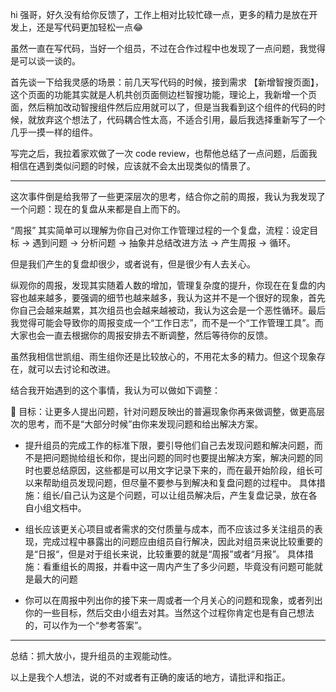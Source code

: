 hi 强哥，好久没有给你反馈了，工作上相对比较忙碌一点，更多的精力是放在开发上，还是写代码更加轻松一点😂

虽然一直在写代码，当好一个组员，不过在合作过程中也发现了一点问题，我觉得是可以谈一谈的。

首先谈一下给我灵感的场景：前几天写代码的时候，接到需求 【新增智搜页面】，这个页面的功能其实就是人机共创页面侧边栏智搜功能，理论上，我新增一个页面，然后稍加改动智搜组件然后应用就可以了，但是当我看到这个组件的代码的时候，就放弃这个想法了，代码耦合性太高，不适合引用，最后我选择重新写了一个几乎一摸一样的组件。

写完之后，我拉着家欢做了一次 code review，也帮他总结了一点问题，后面我相信在遇到类似问题的时候，应该就不会太出现类似的情景了。

---

这次事件倒是给我带了一些更深层次的思考，结合你之前的周报，我认为我发现了一个问题：现在的复盘从来都是自上而下的。

“周报” 其实简单可以理解为你自己对你工作管理过程的一个复盘，流程：设定目标 -> 遇到问题 -> 分析问题 -> 抽象并总结改进方法 -> 产生周报 -> 循环。

但是我们产生的复盘却很少，或者说有，但是很少有人去关心。

纵观你的周报，发现其实随着人数的增加，管理复杂度的提升，你现在在复盘的内容也越来越多，要强调的细节也越来越多，我认为这并不是一个很好的现象，首先你自己会越来越累，其次组员也会越来越被动，我认为这会是一个恶性循环。最后我觉得可能会导致你的周报变成一个“工作日志”，而不是一个“工作管理工具”。而大家也会一直去根据你的周报安排去不断调整，然后等待你的反馈。

虽然我相信世凯组、雨生组你还是比较放心的，不用花太多的精力。但这个现象存在，就可以去讨论和改进。

结合我开始遇到的这个事情，我认为可以做如下调整：

🎯 目标：让更多人提出问题，针对问题反映出的普遍现象你再来做调整，做更高层次的思考，而不是“大部分时候”由你来发现问题和给出解决方案。

- 提升组员的完成工作的标准下限，要引导他们自己去发现问题和解决问题，而不是把问题抛给组长和你，提出问题的同时也要提出解决方案，解决问题的同时也要总结原因，这些都是可以用文字记录下来的，而在最开始阶段，组长可以来帮助组员发现问题，但尽量不要参与到解决和复盘问题的过程中。
具体措施：组长/自己认为这是个问题，可以让组员解决后，产生复盘记录，放在各自小组文档中。

- 组长应该更关心项目或者需求的交付质量与成本，而不应该过多关注组员的表现，完成过程中暴露出的问题应由组员自行解决，因此对组员来说比较重要的是“日报“，但是对于组长来说，比较重要的就是“周报”或者“月报”。
具体措施：看重组长的周报，并看中这一周内产生了多少问题，毕竟没有问题可能就是最大的问题

- 你可以在周报中列出你的接下来一周或者一个月关心的问题和现象，或者列出你的一些目标，然后交由小组去对其。当然这个过程你肯定也是有自己想法的，可以作为一个“参考答案”。

---
总结：抓大放小，提升组员的主观能动性。

以上是我个人想法，说的不对或者有正确的废话的地方，请批评和指正。
